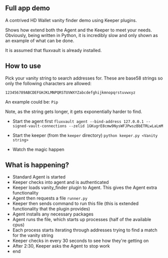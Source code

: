 ## Full app demo

A contrived HD Wallet vanity finder demo using Keeper plugins.

Shows how extend both the Agent and the Keeper to meet your needs. Obviously, being written in Python, it is incredibly slow and only shown as an example of what can be done. 

It is assumed that fluxvault is already installed.

## How to use

Pick your vanity string to search addresses for. These are base58 strings so only the following characters are allowed:

```
123456789ABCDEFGHJKLMNPQRSTUVWXYZabcdefghijkmnopqrstuvwxyz
```

An example could be: `Pip`

Note, as the string gets longer, it gets exponentially harder to find.

- Start the agent first `fluxvault agent --bind-address 127.0.0.1 --signed-vault-connections --zelid 1GKugrE8cmw9NysWFJPwszBbETRLwLaLmM`

- Start the keeper (from the `keeper` directory) `python keeper.py <Vanity string>`

- Watch the magic happen

## What is happening?

- Standard Agent is started
- Keeper checks into agent and is authenticated
- Keeper loads vanity_finder plugin to Agent. This gives the Agent extra functionality
- Agent then requests a file `runner.py`
- Keeper then sends command to run this file (this is extended functionality that the plugin provides)
- Agent installs any necessary packages
- Agent runs the file, which starts up processes (half of the available cpus)
- Each process starts iterating through addresses trying to find a match for the vanity string
- Keeper checks in every 30 seconds to see how they're getting on
- After 2:30, Keeper asks the Agent to stop work
- end
